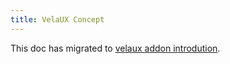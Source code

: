 ```yaml
---
title: VelaUX Concept
---
```


This doc has migrated to [velaux addon introdution](../reference/addons/velaux.md#concept-of-velaux).

